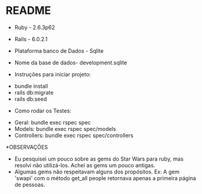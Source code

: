 # README

* Ruby - 2.6.3p62
* Rails - 6.0.2.1

* Plataforma banco de Dados - Sqlite
* Nome da base de dados- development.sqlite
 
* Instruções para iniciar projeto:
- bundle install
- rails db:migrate
- rails db:seed

* Como rodar os Testes:
- Geral: bundle exec rspec spec
- Models: bundle exec rspec spec/models
- Controllers: bundle exec rspec spec/controllers

*OBSERVAÇÕES
- Eu pesquisei um pouco sobre as gems do Star Wars para ruby, mas resolvi não utilizá-los. Achei as gems um pouco antigas.
- Algumas gems não respeitavam alguns dos propósitos. Ex: A gem 'swapi' com o método get_all people retornava apenas a primeira página de pessoas.

